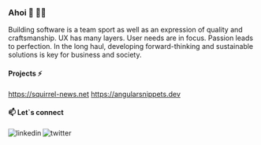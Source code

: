 ### Ahoi 👋 🏴‍☠️

Building software is a team sport as well as an expression of quality and craftsmanship. UX has many layers. User needs are in focus. Passion leads to perfection. In the long haul, developing forward-thinking and sustainable solutions is key for business and society.

#### Projects ⚡

https://squirrel-news.net
https://angularsnippets.dev

#### 📫 Let`s connect

<p>
<a href="www.linkedin.com/in/olivererxleben">
   <img align="left" alt="linkedin" src="https://img.shields.io/badge/LinkedIn-0077B5?style=for-the-badge&logo=linkedin&logoColor=white" />
</a>
<a href="https://twitter.com/olierxleben">
   <img align="left" alt="twitter" src="https://img.shields.io/badge/Twitter-1DA1F2?style=for-the-badge&logo=twitter&logoColor=white" />
</a>
</p>
<!--
**olierxleben/olierxleben** is a ✨ _special_ ✨ repository because its `README.md` (this file) appears on your GitHub profile.

Here are some ideas to get you started:

- 🔭 I’m currently working on ...
- 🌱 I’m currently learning ...
- 👯 I’m looking to collaborate on ...
- 🤔 I’m looking for help with ...
- 💬 Ask me about ...
- 📫 How to reach me: ...
- 😄 Pronouns: ...
- ⚡ Fun fact: ...
-->
